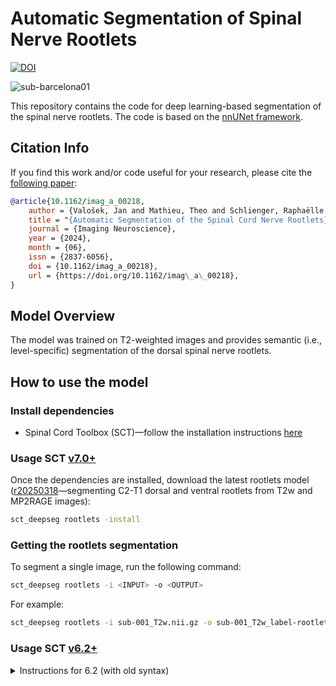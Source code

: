 # Automatic Segmentation of Spinal Nerve Rootlets 

[![DOI](https://img.shields.io/badge/ImagingNeuroscience-10.1162/imag_a_00218-status.svg)](https://doi.org/10.1162/imag_a_00218)

![sub-barcelona01](https://github.com/ivadomed/model-spinal-rootlets/assets/39456460/0315228f-a3c5-4aca-80ce-c00fd13a5fc9)

This repository contains the code for deep learning-based segmentation of the spinal nerve rootlets. 
The code is based on the [nnUNet framework](https://github.com/MIC-DKFZ/nnUNet).

## Citation Info

If you find this work and/or code useful for your research, please cite the [following paper](https://doi.org/10.1162/imag_a_00218):

```bibtex
@article{10.1162/imag_a_00218,
    author = {Valošek, Jan and Mathieu, Theo and Schlienger, Raphaëlle and Kowalczyk, Olivia S. and Cohen-Adad, Julien},
    title = "{Automatic Segmentation of the Spinal Cord Nerve Rootlets}",
    journal = {Imaging Neuroscience},
    year = {2024},
    month = {06},
    issn = {2837-6056},
    doi = {10.1162/imag_a_00218},
    url = {https://doi.org/10.1162/imag\_a\_00218},
}
```

## Model Overview

The model was trained on T2-weighted images and provides semantic (i.e., level-specific) segmentation of the dorsal 
spinal nerve rootlets.

## How to use the model

### Install dependencies

- Spinal Cord Toolbox (SCT)—follow the installation instructions [here](https://github.com/spinalcordtoolbox/spinalcordtoolbox?tab=readme-ov-file#installation)

### Usage SCT [v7.0+](https://github.com/spinalcordtoolbox/spinalcordtoolbox/releases/tag/7.0)

Once the dependencies are installed, download the latest rootlets model 
([r20250318](https://github.com/ivadomed/model-spinal-rootlets/releases/tag/r20250318)—segmenting C2-T1 dorsal and 
ventral rootlets from T2w and MP2RAGE images):

```bash
sct_deepseg rootlets -install
```

### Getting the rootlets segmentation

To segment a single image, run the following command: 

```bash
sct_deepseg rootlets -i <INPUT> -o <OUTPUT>
```

For example:

```bash
sct_deepseg rootlets -i sub-001_T2w.nii.gz -o sub-001_T2w_label-rootlets_dseg.nii.gz
```

### Usage SCT [v6.2+](https://github.com/spinalcordtoolbox/spinalcordtoolbox/releases/tag/6.2)

<details>
<summary>Instructions for 6.2 (with old syntax)</summary>

Once the dependencies are installed, download the rootlets model
([r20240730](https://github.com/ivadomed/model-spinal-rootlets/releases/tag/r20240730)—segmenting C2-C8 dorsal 
rootlets from T2w images):

```bash
sct_deepseg -install-task seg_spinal_rootlets_t2w
```

### Getting the rootlets segmentation

To segment a single image, run the following command: 

```bash
sct_deepseg -i <INPUT> -o <OUTPUT> -task seg_spinal_rootlets_t2w
```

For example:

```bash
sct_deepseg -i sub-001_T2w.nii.gz -o sub-001_T2w_label-rootlets_dseg.nii.gz -task seg_spinal_rootlets_t2w
```

</details>
